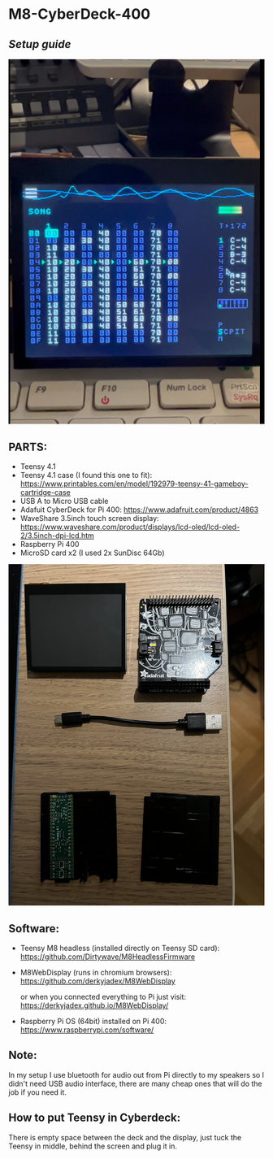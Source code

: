 # M8-CyberDeck-400

## _Setup guide_

![screen](screen.png)

## PARTS:
- Teensy 4.1 
- Teensy 4.1 case (I found this one to fit):
https://www.printables.com/en/model/192979-teensy-41-gameboy-cartridge-case 
- USB A to Micro USB cable
- Adafuit CyberDeck for Pi 400: https://www.adafruit.com/product/4863
- WaveShare 3.5inch touch screen display: https://www.waveshare.com/product/displays/lcd-oled/lcd-oled-2/3.5inch-dpi-lcd.htm
- Raspberry Pi 400
- MicroSD card x2 (I used 2x SunDisc 64Gb)

![parts](parts.jpg)

## Software:
- Teensy M8 headless (installed directly on Teensy SD card):
https://github.com/Dirtywave/M8HeadlessFirmware

- M8WebDisplay (runs in chromium browsers):
https://github.com/derkyjadex/M8WebDisplay

    or when you connected everything to Pi just visit: https://derkyjadex.github.io/M8WebDisplay/

- Raspberry Pi OS (64bit) installed on Pi 400:
https://www.raspberrypi.com/software/

## Note:
In my setup I use bluetooth for audio out from Pi directly to my speakers so I didn't need USB audio interface, there are many cheap ones that will do the job if you need it.

## How to put Teensy in Cyberdeck:

There is empty space between the deck and the display, just tuck the Teensy in middle, behind the screen and plug it in.
